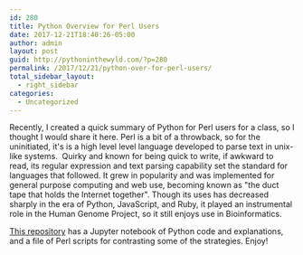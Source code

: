 ```yaml
---
id: 280
title: Python Overview for Perl Users
date: 2017-12-21T18:40:26-05:00
author: admin
layout: post
guid: http://pythoninthewyld.com/?p=280
permalink: /2017/12/21/python-over-for-perl-users/
total_sidebar_layout:
  - right_sidebar
categories:
  - Uncategorized
---
```

Recently, I created a quick summary of Python for Perl users for a class, so I thought I would share it here. Perl is a bit of a throwback, so for the uninitiated, it's is a high level level language developed to parse text in unix-like systems.  Quirky and known for being quick to write, if awkward to read, its regular expression and text parsing capability set the standard for languages that followed. It grew in popularity and was implemented for general purpose computing and web use, becoming known as "the duct tape that holds the Internet together". Though its uses has decreased sharply in the era of Python, JavaScript, and Ruby, it played an instrumental role in the Human Genome Project, so it still enjoys use in Bioinformatics.

[This repository](https://github.com/sweeney-th/PerlToPyCrashCourse) has a Jupyter notebook of Python code and explanations, and a file of Perl scripts for contrasting some of the strategies. Enjoy!